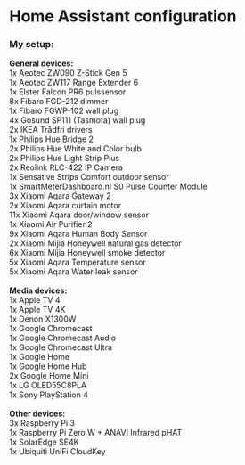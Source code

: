 # Home Assistant configuration

### My setup:
**General devices:**\
1x Aeotec ZW090 Z-Stick Gen 5\
1x Aeotec ZW117 Range Extender 6\
1x Elster Falcon PR6 pulssensor\
8x Fibaro FGD-212 dimmer\
1x Fibaro FGWP-102 wall plug\
4x Gosund SP111 (Tasmota) wall plug\
2x IKEA Trådfri drivers\
1x Philips Hue Bridge 2\
2x Philips Hue White and Color bulb\
2x Philips Hue Light Strip Plus\
2x Reolink RLC-422 IP Camera\
1x Sensative Strips Comfort outdoor sensor\
1x SmartMeterDashboard.nl S0 Pulse Counter Module\
3x Xiaomi Aqara Gateway 2\
2x Xiaomi Aqara curtain motor\
11x Xiaomi Aqara door/window sensor\
1x Xiaomi Air Purifier 2\
9x Xiaomi Aqara Human Body Sensor\
2x Xiaomi Mijia Honeywell natural gas detector\
6x Xiaomi Mijia Honeywell smoke detector\
5x Xiaomi Aqara Temperature sensor\
5x Xiaomi Aqara Water leak sensor\
\
**Media devices:**\
1x Apple TV 4\
1x Apple TV 4K\
1x Denon X1300W\
1x Google Chromecast\
1x Google Chromecast Audio\
1x Google Chromecast Ultra\
1x Google Home\
1x Google Home Hub\
2x Google Home Mini\
1x LG OLED55C8PLA\
1x Sony PlayStation 4\
\
**Other devices:**\
3x Raspberry Pi 3\
1x Raspberry Pi Zero W + ANAVI Infrared pHAT\
1x SolarEdge SE4K\
1x Ubiquiti UniFi CloudKey
